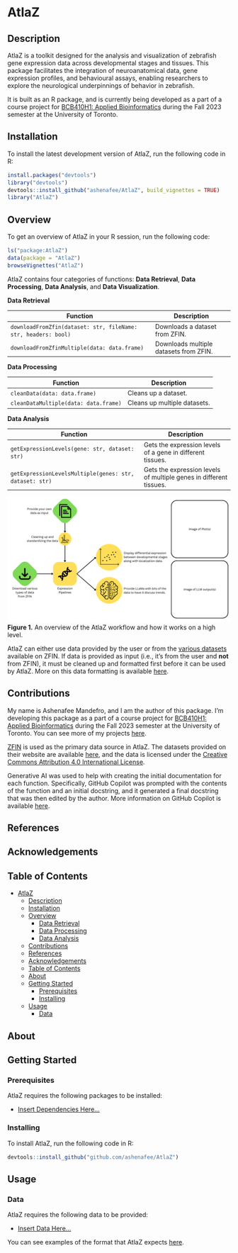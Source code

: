 
# AtlaZ

## Description

AtlaZ is a toolkit designed for the analysis and visualization of
zebrafish gene expression data across developmental stages and tissues.
This package facilitates the integration of neuroanatomical data, gene
expression profiles, and behavioural assays, enabling researchers to
explore the neurological underpinnings of behavior in zebrafish.

It is built as an R package, and is currently being developed as a part
of a course project for [BCB410H1: Applied
Bioinformatics](https://artsci.calendar.utoronto.ca/course/bcb410h1)
during the Fall 2023 semester at the University of Toronto.

## Installation

To install the latest development version of AtlaZ, run the following
code in R:

``` r
install.packages("devtools")
library("devtools")
devtools::install_github("ashenafee/AtlaZ", build_vignettes = TRUE)
library("AtlaZ")
```

## Overview

To get an overview of AtlaZ in your R session, run the following code:

``` r
ls("package:AtlaZ")
data(package = "AtlaZ")
browseVignettes("AtlaZ")
```

AtlaZ contains four categories of functions: **Data Retrieval**, **Data
Processing**, **Data Analysis**, and **Data Visualization**.

**Data Retrieval**

| Function                                                       | Description                            |
|----------------------------------------------------------------|----------------------------------------|
| `downloadFromZfin(dataset: str, fileName: str, headers: bool)` | Downloads a dataset from ZFIN.         |
| `downloadFromZfinMultiple(data: data.frame)`                   | Downloads multiple datasets from ZFIN. |

**Data Processing**

| Function                              | Description                  |
|---------------------------------------|------------------------------|
| `cleanData(data: data.frame)`         | Cleans up a dataset.         |
| `cleanDataMultiple(data: data.frame)` | Cleans up multiple datasets. |

**Data Analysis**

| Function                                                | Description                                                        |
|---------------------------------------------------------|--------------------------------------------------------------------|
| `getExpressionLevels(gene: str, dataset: str)`          | Gets the expression levels of a gene in different tissues.         |
| `getExpressionLevelsMultiple(genes: str, dataset: str)` | Gets the expression levels of multiple genes in different tissues. |

![Overview](./inst/extdata/MANDEFRO_A_A1.png) **Figure 1.** An overview
of the AtlaZ workflow and how it works on a high level.

AtlaZ can either use data provided by the user or from the [various
datasets](https://zfin.org/downloads) available on ZFIN. If data is
provided as input (i.e., it’s from the user and **not** from ZFIN), it
must be cleaned up and formatted first before it can be used by AtlaZ.
More on this data formatting is available [here](./docs/input.md).

## Contributions

My name is Ashenafee Mandefro, and I am the author of this package. I’m
developing this package as a part of a course project for [BCB410H1:
Applied
Bioinformatics](https://artsci.calendar.utoronto.ca/course/bcb410h1)
during the Fall 2023 semester at the University of Toronto. You can see
more of my projects [here](https://github.com/ashenafee).

[ZFIN](https://www.zfin.org) is used as the primary data source in
AtlaZ. The datasets provided on their website are available
[here](https://zfin.org/downloads), and the data is licensed under the
[Creative Commons Attribution 4.0 International
License](https://creativecommons.org/licenses/by/4.0/).

Generative AI was used to help with creating the initial documentation
for each function. Specifically, GitHub Copilot was prompted with the
contents of the function and an initial docstring, and it generated a
final docstring that was then edited by the author. More information on
GitHub Copilot is available [here](https://copilot.github.com/).

## References

## Acknowledgements

## Table of Contents

- [AtlaZ](#atlaz)
  - [Description](#description)
  - [Installation](#installation)
  - [Overview](#overview)
    - [Data Retrieval](#data-retrieval)
    - [Data Processing](#data-processing)
    - [Data Analysis](#data-analysis)
  - [Contributions](#contributions)
  - [References](#references)
  - [Acknowledgements](#acknowledgements)
  - [Table of Contents](#table-of-contents)
  - [About](#about)
  - [Getting Started](#getting-started)
    - [Prerequisites](#prerequisites)
    - [Installing](#installing)
  - [Usage](#usage)
    - [Data](#data)

## About

## Getting Started

### Prerequisites

AtlaZ requires the following packages to be installed:

- [Insert Dependencies Here…]()

### Installing

To install AtlaZ, run the following code in R:

``` r
devtools::install_github("github.com/ashenafee/AtlaZ")
```

## Usage

### Data

AtlaZ requires the following data to be provided:

- [Insert Data Here…]()

You can see examples of the format that AtlaZ expects
[here](./docs/input.md).
